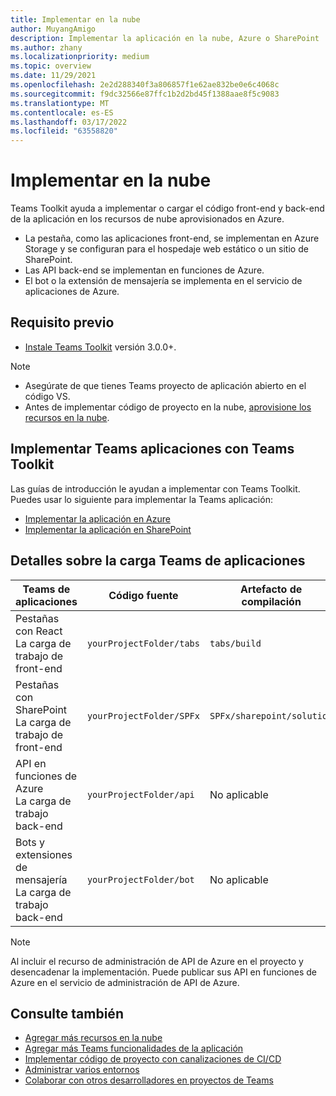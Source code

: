 ```yaml
---
title: Implementar en la nube
author: MuyangAmigo
description: Implementar la aplicación en la nube, Azure o SharePoint
ms.author: zhany
ms.localizationpriority: medium
ms.topic: overview
ms.date: 11/29/2021
ms.openlocfilehash: 2e2d288340f3a806857f1e62ae832be0e6c4068c
ms.sourcegitcommit: f9dc32566e87ffc1b2d2bd45f1388aae8f5c9083
ms.translationtype: MT
ms.contentlocale: es-ES
ms.lasthandoff: 03/17/2022
ms.locfileid: "63558820"
---
```

# <a name="deploy-to-the-cloud"></a>Implementar en la nube

Teams Toolkit ayuda a implementar o cargar el código front-end y back-end de la aplicación en los recursos de nube aprovisionados en Azure.

* La pestaña, como las aplicaciones front-end, se implementan en Azure Storage y se configuran para el hospedaje web estático o un sitio de SharePoint.
* Las API back-end se implementan en funciones de Azure.
* El bot o la extensión de mensajería se implementa en el servicio de aplicaciones de Azure.

## <a name="prerequisite"></a>Requisito previo

* [Instale Teams Toolkit](https://marketplace.visualstudio.com/items?itemName=TeamsDevApp.ms-teams-vscode-extension) versión 3.0.0+.

> [!NOTE]
>
> * Asegúrate de que tienes Teams proyecto de aplicación abierto en el código VS.
> * Antes de implementar código de proyecto en la nube, [aprovisione los recursos en la nube](provision.md).

## <a name="deploy-teams-apps-using-teams-toolkit"></a>Implementar Teams aplicaciones con Teams Toolkit

Las guías de introducción le ayudan a implementar con Teams Toolkit. Puedes usar lo siguiente para implementar la Teams aplicación:

* [Implementar la aplicación en Azure](/microsoftteams/platform/sbs-gs-javascript?tabs=vscode%2Cvsc%2Cviscode%2Cvcode&tutorial-step=8&branch)
* [Implementar la aplicación en SharePoint](/microsoftteams/platform/sbs-gs-spfx?tabs=vscode%2Cviscode&tutorial-step=4&branch)

## <a name="details-on-teams-app-workload"></a>Detalles sobre la carga Teams de aplicaciones

| Teams de aplicaciones | Código fuente | Artefacto de compilación| Recurso de destino |
|-------------|----------|---------------|---------------|
|Pestañas con React </br> La carga de trabajo de front-end| `yourProjectFolder/tabs`| `tabs/build` |Almacenamiento de Azure |
|Pestañas con SharePoint </br> La carga de trabajo de front-end | `yourProjectFolder/SPFx`| `SPFx/sharepoint/solution` |SharePoint catálogo de aplicaciones |
|API en funciones de Azure </br> La carga de trabajo back-end | `yourProjectFolder/api`| No aplicable |Funciones de Azure |
|Bots y extensiones de mensajería </br> La carga de trabajo back-end | `yourProjectFolder/bot` | No aplicable | Servicio de aplicaciones de Azure |

> [!NOTE]
> Al incluir el recurso de administración de API de Azure en el proyecto y desencadenar la implementación. Puede publicar sus API en funciones de Azure en el servicio de administración de API de Azure.

## <a name="see-also"></a>Consulte también

* [Agregar más recursos en la nube](add-resource.md)
* [Agregar más Teams funcionalidades de la aplicación](add-capability.md)
* [Implementar código de proyecto con canalizaciones de CI/CD](use-CICD-template.md)
* [Administrar varios entornos](TeamsFx-multi-env.md)
* [Colaborar con otros desarrolladores en proyectos de Teams](TeamsFx-collaboration.md)
